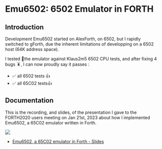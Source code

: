 # Emu6502: 6502 Emulator in FORTH

## Introduction

Development Emu6502 started on AlexForth, on 6502, but I rapidly switched to gForth, due the inherent limitations of developping on a 6502 host (64K address space).

I tested 🔎the emulator against Klaus2m5 6502 CPU tests, and after fixing 4 bugs 🪳, I can now proudly say it passes :
- ✅ all 6502 tests 👍
- ✅ all 65C02 tests👍

## Documentation

This is the recording, and slides, of the presentation I gave to the FORTH2020 users meeting on Jan 21st, 2023 about how I implemented Emu6502, a 65C02 emulator written in Forth.

[![](https://adumont.github.io/assets/img/forth/Emu6502_Forth2020-31_recording_cover.png)](https://youtu.be/LUlam9L7BZo?t=100s)

* [Emu6502, a 65C02 emulator in Forth - Slides](https://adumont.github.io/assets/slides/Emu6502_2023.01.pdf)

